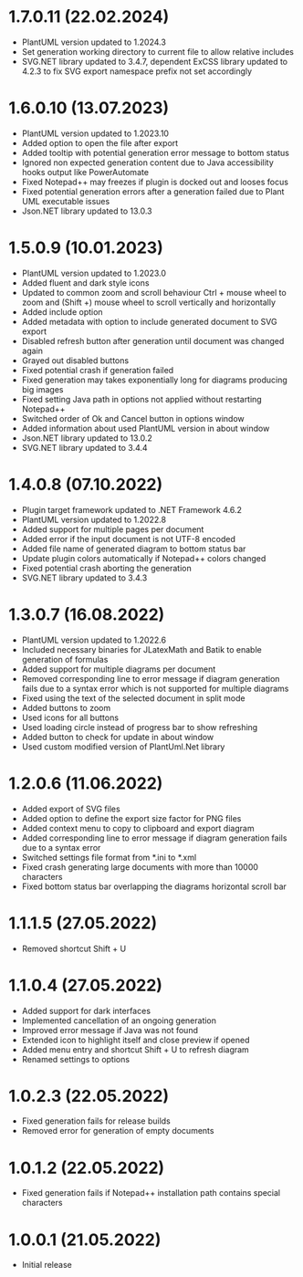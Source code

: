 # 1.7.0.11 (22.02.2024)
- PlantUML version updated to 1.2024.3
- Set generation working directory to current file to allow relative includes
- SVG.NET library updated to 3.4.7, dependent ExCSS library updated to 4.2.3 to fix SVG export namespace prefix not set accordingly

# 1.6.0.10 (13.07.2023)
- PlantUML version updated to 1.2023.10
- Added option to open the file after export
- Added tooltip with potential generation error message to bottom status
- Ignored non expected generation content due to Java accessibility hooks output like PowerAutomate
- Fixed Notepad++ may freezes if plugin is docked out and looses focus
- Fixed potential generation errors after a generation failed due to Plant UML executable issues
- Json.NET library updated to 13.0.3

# 1.5.0.9 (10.01.2023)
- PlantUML version updated to 1.2023.0
- Added fluent and dark style icons
- Updated to common zoom and scroll behaviour Ctrl + mouse wheel to zoom and (Shift +) mouse wheel to scroll vertically and horizontally
- Added include option
- Added metadata with option to include generated document to SVG export
- Disabled refresh button after generation until document was changed again
- Grayed out disabled buttons
- Fixed potential crash if generation failed
- Fixed generation may takes exponentially long for diagrams producing big images
- Fixed setting Java path in options not applied without restarting Notepad++
- Switched order of Ok and Cancel button in options window
- Added information about used PlantUML version in about window
- Json.NET library updated to 13.0.2
- SVG.NET library updated to 3.4.4

# 1.4.0.8 (07.10.2022)
- Plugin target framework updated to .NET Framework 4.6.2
- PlantUML version updated to 1.2022.8
- Added support for multiple pages per document
- Added error if the input document is not UTF-8 encoded
- Added file name of generated diagram to bottom status bar
- Update plugin colors automatically if Notepad++ colors changed
- Fixed potential crash aborting the generation
- SVG.NET library updated to 3.4.3

# 1.3.0.7 (16.08.2022)
- PlantUML version updated to 1.2022.6
- Included necessary binaries for JLatexMath and Batik to enable generation of formulas
- Added support for multiple diagrams per document
- Removed corresponding line to error message if diagram generation fails due to a syntax error which is not supported for multiple diagrams
- Fixed using the text of the selected document in split mode
- Added buttons to zoom
- Used icons for all buttons
- Used loading circle instead of progress bar to show refreshing
- Added button to check for update in about window
- Used custom modified version of PlantUml.Net library

# 1.2.0.6 (11.06.2022)
- Added export of SVG files
- Added option to define the export size factor for PNG files
- Added context menu to copy to clipboard and export diagram
- Added corresponding line to error message if diagram generation fails due to a syntax error
- Switched settings file format from *.ini to *.xml
- Fixed crash generating large documents with more than 10000 characters
- Fixed bottom status bar overlapping the diagrams horizontal scroll bar

# 1.1.1.5 (27.05.2022)
- Removed shortcut Shift + U

# 1.1.0.4 (27.05.2022)
- Added support for dark interfaces
- Implemented cancellation of an ongoing generation
- Improved error message if Java was not found
- Extended icon to highlight itself and close preview if opened
- Added menu entry and shortcut Shift + U to refresh diagram
- Renamed settings to options

# 1.0.2.3 (22.05.2022)
- Fixed generation fails for release builds
- Removed error for generation of empty documents

# 1.0.1.2 (22.05.2022)
- Fixed generation fails if Notepad++ installation path contains special characters

# 1.0.0.1 (21.05.2022)
- Initial release
